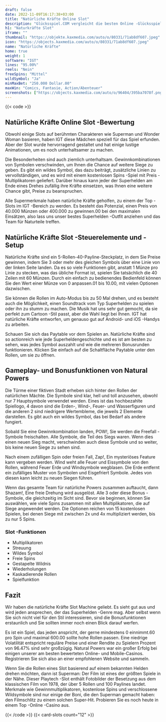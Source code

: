 ```yaml
---
draft: false
date: 2022-11-09T16:17:38+03:00
title: "Natürliche Kräfte Online Slot"
description: "Glücksspiel.COM vergleicht die besten Online -Glücksspiel -Sites und -spiele der Kanada.  Unabhängige Produktbewertungen und exklusive Anmeldeangebote. Jetzt spielen!"
h1: "Naturkräfte Slot"
iframe: ""
thumbnail: "https://objekte.kaxmedia.com/auto/o/80331/71ab8df607.jpeg"
icon: "https://objects.kaxmedia.com/auto/o/80331/71ab8df607.jpeg"
name: "Natürliche Kräfte"
home: true
weight: 1
software: "IGT"
lines: "95.00%"
reels: "Nein"
freeSpins: "Mittel"
wildSymbol: "Ja"
minMaxBet: "250.000 Dollar.00"
maxWin: "Comics, Fantasie, Action/Abenteuer"
screenshots: ["https://objects.kaxmedia.com/auto/o/96404/395ba7078f.png"]
---
```


{{< code >}}<h2>Natürliche Kräfte Online Slot -Bewertung</h2><p>Obwohl einige Slots auf berühmten Charakteren wie Superman und Wonder Woman basieren, haben IGT diese Mädchen speziell für das Spiel erfunden. Aber der Slot wurde hervorragend gestaltet und hat einige lustige Animationen, um es noch unterhaltsamer zu machen.</p><p>Die Besonderheiten sind auch ziemlich unterhaltsam. Gewinnkombinationen von Symbolen verschwinden, um Ihnen die Chance auf weitere Siege zu geben. Es gibt ein wildes Symbol, das dazu beiträgt, zusätzliche Linien zu vervollständigen, und es wird mit einem kostenlosen Spins -Spiel mit Preis -Multiplikatoren geliefert. Darüber hinaus kann jeder der Superhelden am Ende eines Drehes zufällig ihre Kräfte einsetzen, was Ihnen eine weitere Chance gibt, Preise zu beanspruchen.</p><p>Alle Supermerkmale haben natürliche Kräfte geholfen, zu einem der Top -Slots im IGT -Bereich zu werden. Es besteht das Potenzial, einen Preis von 40.000 Münzen oder 400.000 zu gewinnen.00 bei den maximalen Einsätzen, also lass uns unser bestes Superhelden -Outfit anziehen und das Team für Naturteile treffen.</p><h2>Natürliche Kräfte Slot -Steuerelemente und -Setup</h2><p>Natürliche Kräfte sind ein 5-Rollen-40-Payline-Steckplatz, in dem Sie Preise gewinnen, indem Sie 3 oder mehr des gleichen Symbols über eine Linie von der linken Seite landen. Da es so viele Funktionen gibt, anstatt 1 Münze pro Linie zu stecken, was das übliche Format ist, spielen Sie tatsächlich die 40 Zeilen mit 60 Münzen. Durch ein einfach zu bedienendes Bedienfeld können Sie den Wert einer Münze von 0 anpassen.01 bis 10.00, mit vielen Optionen dazwischen.</p><p>Sie können die Rollen im Auto-Modus bis zu 50 Mal drehen, und es besteht auch die Möglichkeit, einen Soundtrack vom Typ Superhelden zu spielen oder ihn zu stumm zu machen. Die Musik hat uns sehr gut gemocht, da sie perfekt zum Cartoon -Stil passt, aber die Wahl liegt bei Ihnen. IGT hat natürliche Kräfte entworfen, um genauso gut auf Android- und iOS -Handys zu arbeiten.</p><p>Schauen Sie sich das Paytable vor dem Spielen an. Natürliche Kräfte sind so actionreich wie jede Superheldengeschichte und es ist am besten zu sehen, was jedes Symbol auszahlt und wie die mehreren Bonusrunden funktionieren. Klicken Sie einfach auf die Schaltfläche Paytable unter den Rollen, um sie zu öffnen.</p><h2>Gameplay- und Bonusfunktionen von Natural Powers</h2><p>Die Türme einer fiktiven Stadt erheben sich hinter den Rollen der natürlichen Mächte. Die Symbole sind klar, hell und toll anzusehen, obwohl nur 7 Hauptsymbole verwendet werden. Eines ist das hochbezahlte Spiellogo, 4 davon sind die Erden-, Wind-, Feuer- und Wasserfiguren und die anderen 2 sind niedrigere Wertembleme, die jeweils 2 Elemente darstellen. Es gibt auch ein wildes Symbol, das bei Bedarf als andere fungiert.</p><p>Sobald Sie eine Gewinnkombination landen, POW!, Sie werden die Freefall -Symbole freischalten. Alle Symbole, die Teil des Siegs waren. Wenn dies einen neuen Sieg macht, verschwinden auch diese Symbole und so weiter, bis keine neuen Siege zu sehen sind.</p><p>Nach einem zufälligen Spin oder freien Fall, Zap!, Ein mysteriöses Feature kann vergeben werden. Wind weht alle Feuer und Eissymbole von den Rollen, während Feuer Erde und Windsymbole wegblasen. Die Erde entfernt ein zufälliges Muster von Symbolen und Eisgefriert Symbole. Jedes von diesen kann leicht zu neuen Siegen führen.</p><p>Wenn das gesamte Team für natürliche Powers zusammen auftaucht, dann Shazam!, Eine freie Drehung wird ausgelöst. Alle 3 oder diese Bonus -Symbole, die gleichzeitig im Sicht sind. Bevor sie beginnen, können Sie auswählen, wie viele Spins zusammen mit allen Multiplikatoren, die auf Siege angewendet werden. Die Optionen reichen von 15 kostenlosen Spielen, bei denen Siege mit zwischen 2x und 4x multipliziert werden, bis zu nur 5 Spins.</p><h3>
Slot -Funktionen</h3><ul>
<li></span>
Multiplikatoren</li>
<li></span>
Streuung</li>
<li></span>
Wildes Symbol</li>
<li></span>
Freie Spins</li>
<li></span>
Gestapelte Wildnis</li>
<li></span>
Wiederholungen</li>
<li></span>
Kaskadierende Rollen</li>
<li></span>
Spielfunktion</li></ul><h2>Fazit</h2><p>Wir haben die natürliche Kräfte Slot Machine geliebt. Es sieht gut aus und wird jeden ansprechen, der das Superhelden -Genre mag. Aber selbst wenn Sie sich nicht viel für den Stil interessieren, sind die Bonusfunktionen erstaunlich und Sie sollten immer noch einen Blick darauf werfen.</p><p>Es ist ein Spiel, das jeden anspricht, der gerne mindestens 0 einnimmt.60 pro Spin und maximal 600.00 sollte hohe Rollen passen. Eine niedrige Volatilität entspricht reguläre Preise und einer Rendite zu Spielern Prozent von 96.47% sind sehr großzügig. Natural Powers war ein großer Erfolg bei einigen unserer am besten bewerteten Online- und Mobile-Casinos. Registrieren Sie sich also an einer empfohlenen Website und sammeln.</p><p>Wenn Sie die Rollen eines Slot basierend auf einem bekannten Helden drehen möchten, dann ist Superman: Der Film ist eines der größten Spiele in der Nähe. Dieser Playtech -Slot enthält Fotobilder der Besetzung aus dem klassischen Film von 1978, der über 5 Rollen und 100 Paylines landet. Merkmale wie Gewinnmultiplikatoren, kostenlose Spins und verschlossene Wildsymbole sind nur einige der Boni, die den Superman gemacht haben: den Filmschlitz zu einem solchen Super-Hit. Probieren Sie es noch heute in einem Top -Online -Casino aus.</p>{{< /code >}}
 {{< card-slots count="12" >}}